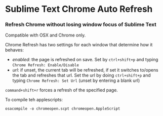 # Sublime Text Chrome Auto Refresh
### Refresh Chrome without losing window focus of Sublime Text

Compatible with OSX and Chrome only.

Chrome Refresh has two settings for each window that determine how it behaves:

- *enabled*: the page is refreshed on save. Set by `ctrl+shift+p` and typing `Chrome Refresh: Enable/Disable`
- *url*: if unset, the current tab will be refreshed, if set it switches to/opens the tab and refreshes that url. Set the url by doing `ctrl+shift+p` and typing `Chrome Refresh: Set Url` (unset by entering a blank url)

`command+shift+r` forces a refresh of the specified page.

To compile teh applescripts:

    osacompile -o chromeopen.scpt chromeopen.AppleScript